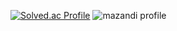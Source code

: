 [![Solved.ac Profile](http://mazassumnida.wtf/api/v2/generate_badge?boj=hikieun)](https://solved.ac/hikieun)
![mazandi profile](http://mazandi.herokuapp.com/api?handle=hikieun&theme=warm)
